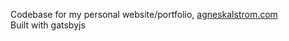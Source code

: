 Codebase for my personal website/portfolio, [agneskalstrom.com](https://agneskalstrom.com/)  
Built with gatsbyjs